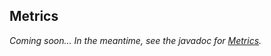 ## Metrics

*Coming soon... In the meantime, see the javadoc for [Metrics].*

<!--
TODO cover:
- methods on Cluster.builder()
- using your own MetricsRegistry (see JAVA-494)
- getMetrics() returns null until Cluster initialized
-->

[Metrics]: http://docs.datastax.com/en/drivers/java-dse/1.2/com/datastax/driver/core/Metrics.html